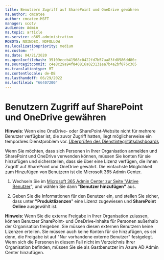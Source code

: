 ```yaml
---
title: Benutzern Zugriff auf SharePoint und OneDrive gewähren
ms.author: cmcatee
author: cmcatee-MSFT
manager: scotv
audience: Admin
ms.topic: article
ms.service: o365-administration
ROBOTS: NOINDEX, NOFOLLOW
ms.localizationpriority: medium
ms.custom: ''
ms.date: 04/21/2020
ms.openlocfilehash: 35109eceb41568c0422fd7b57aa83fd8586dd80c
ms.sourcegitcommit: c4e8c29a94f840816a023131ea7b4a2bf876c305
ms.translationtype: MT
ms.contentlocale: de-DE
ms.lasthandoff: 06/29/2022
ms.locfileid: "66407200"
---
```

# <a name="give-users-access-to-sharepoint-and-onedrive"></a>Benutzern Zugriff auf SharePoint und OneDrive gewähren

**Hinweis**: Wenn eine OneDrive- oder SharePoint-Website nicht für mehrere Benutzer verfügbar ist, die zuvor Zugriff hatten, liegt möglicherweise ein temporäres Dienstproblem vor. [Überprüfen des Dienstintegritätsdashboards](https://portal.office.com/adminportal/home#/servicehealth)
  
Wenn Sie möchten, dass sich Personen in Ihrer Organisation anmelden und SharePoint und OneDrive verwenden können, müssen Sie konten für sie hinzufügen und sicherstellen, dass sie über eine Lizenz verfügen, die ihnen Zugriff auf SharePoint und OneDrive gewährt. Die einfachste Möglichkeit zum Hinzufügen von Benutzern ist die Microsoft 365 Admin Center.
  
1. Wechseln Sie im [Microsoft 365 Admin Center zur Seite "Aktive Benutzer](https://admin.microsoft.com/AdminPortal/Home?ref=users)", und wählen Sie dann "**Benutzer hinzufügen"** aus.
    
2. Geben Sie die Informationen für den Benutzer ein, und stellen Sie sicher, dass unter **"Produktlizenzen**" eine Lizenz zugewiesen und **SharePoint Online** ausgewählt ist. 
    
**Hinweis**: Wenn Sie die externe Freigabe in Ihrer Organisation zulassen, können Benutzer SharePoint- und OneDrive-Inhalte für Personen außerhalb der Organisation freigeben. Sie müssen diesen externen Benutzern keine Lizenzen erteilen. Sie müssen auch keine Konten für sie hinzufügen, es sei denn, die Freigabe ist auf "Nur vorhandene externe Benutzer" festgelegt. Wenn sich die Personen in diesem Fall nicht im Verzeichnis Ihrer Organisation befinden, müssen Sie sie als Gastbenutzer im Azure AD Admin Center hinzufügen.
  

